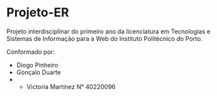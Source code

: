 # Projeto-ER
Projeto interdisciplinar do primeiro ano da licenciatura em Tecnologias e Sistemas de Informação para a Web do Instituto Politécnico do Porto.

Conformado por:
- Diogo Pinheiro
- Gonçalo Duarte
- - Victoria Martínez N° 40220096
